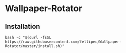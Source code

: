 # Wallpaper-Rotator

## Installation

```
bash -c "$(curl -fsSL https://raw.githubusercontent.com/fellipec/Wallpaper-Rotator/master/install.sh)"
```